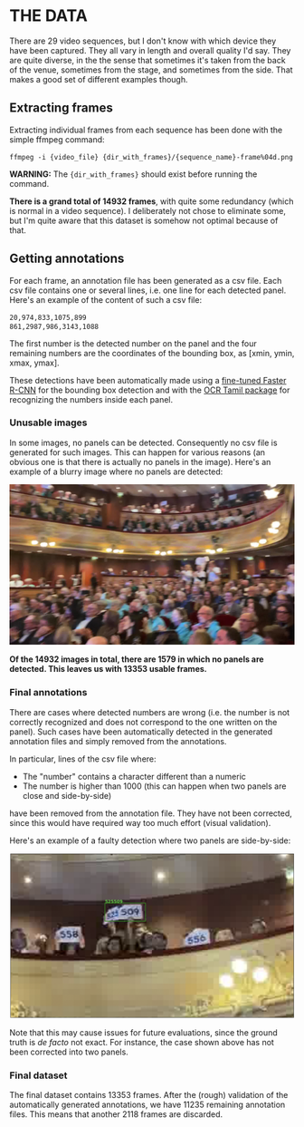 # THE DATA

There are 29 video sequences, but I don't know with which device they have been captured. They all vary in length and overall quality I'd say. They are quite diverse, in the the sense that sometimes it's taken from the back of the venue, sometimes from the stage, and sometimes from the side. That makes a good set of different examples though.

## Extracting frames

Extracting individual frames from each sequence has been done with the simple ffmpeg command:

```shell
ffmpeg -i {video_file} {dir_with_frames}/{sequence_name}-frame%04d.png
```

**WARNING:** The `{dir_with_frames}` should exist before running the command.

**There is a grand total of 14932 frames**, with quite some redundancy (which is normal in a video sequence). I deliberately not chose to eliminate some, but I'm quite aware that this dataset is somehow not optimal because of that.

## Getting annotations

For each frame, an annotation file has been generated as a csv file. Each csv file contains one or several lines, i.e. one line for each detected panel. Here's an example of the content of such a csv file:

```
20,974,833,1075,899
861,2987,986,3143,1088
```

The first number is the detected number on the panel and the four remaining numbers are the coordinates of the bounding box, as [xmin, ymin, xmax, ymax].

These detections have been automatically made using a [fine-tuned Faster R-CNN](https://docs.pytorch.org/tutorials/intermediate/torchvision_tutorial.html) for the bounding box detection and with the [OCR Tamil package](https://github.com/gnana70/tamil_ocr) for recognizing the numbers inside each panel.



### Unusable images

In some images, no panels can be detected. Consequently no csv file is generated for such images. This can happen for various reasons (an obvious one is that there is actually no panels in the image). Here's an example of a blurry image where no panels are detected:

![](img/blurry_example.jpg)  

**Of the 14932 images in total, there are 1579 in which no panels are detected. This leaves us with 13353 usable frames.**

### Final annotations

There are cases where detected numbers are wrong (i.e. the number is not correctly recognized and does not correspond to the one written on the panel). Such cases have been automatically detected in the generated annotation files and simply removed from the annotations.

In particular, lines of the csv file where:

* The "number" contains a character different than a numeric
* The number is higher than 1000 (this can happen when two panels are close and side-by-side)   


have been removed from the annotation file. They have not been corrected, since this would have required way too much effort (visual validation). 

Here's an example of a faulty detection where two panels are side-by-side:

![](img/side_by_side_example.jpg)  

Note that this may cause issues for future evaluations, since the ground truth is *de facto* not exact. For instance, the case shown above has not been corrected into two panels. 

### Final dataset

The final dataset contains 13353 frames. After the (rough) validation of the automatically generated annotations, we have 11235 remaining annotation files. This means that another 2118 frames are discarded. 

